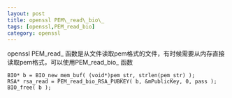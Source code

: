 ```yaml
---
layout: post
title: openssl PEM\_read\_bio\_
tags: [openssl,PEM_read_bio]
category: openssl
---
```


openssl PEM\_read\_ 函数是从文件读取pem格式的文件，有时候需要从内存直接读取pem格式，可以使用PEM\_read\_bio\_ 函数

    
    BIO* b = BIO_new_mem_buf( (void*)pem_str, strlen(pem_str) );
    RSA* rsa_read = PEM_read_bio_RSA_PUBKEY( b, &mPublicKey, 0, pass );
    BIO_free( b );
